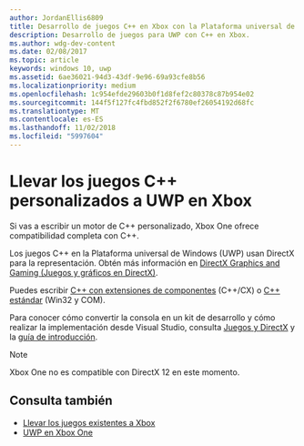 ```yaml
---
author: JordanEllis6809
title: Desarrollo de juegos C++ en Xbox con la Plataforma universal de Windows (UWP)
description: Desarrollo de juegos para UWP con C++ en Xbox.
ms.author: wdg-dev-content
ms.date: 02/08/2017
ms.topic: article
keywords: windows 10, uwp
ms.assetid: 6ae36021-94d3-43df-9e96-69a93cfe8b56
ms.localizationpriority: medium
ms.openlocfilehash: 1c954efde29603b0f1d8fef2c80378c87b954e02
ms.sourcegitcommit: 144f5f127fc4fbd852f2f6780ef26054192d68fc
ms.translationtype: MT
ms.contentlocale: es-ES
ms.lasthandoff: 11/02/2018
ms.locfileid: "5997604"
---
```

# <a name="bring-custom-c-games-to-uwp-on-xbox"></a>Llevar los juegos C++ personalizados a UWP en Xbox

Si vas a escribir un motor de C++ personalizado, Xbox One ofrece compatibilidad completa con C++. 

Los juegos C++ en la Plataforma universal de Windows (UWP) usan DirectX para la representación. Obtén más información en [DirectX Graphics and Gaming (Juegos y gráficos en DirectX)](https://msdn.microsoft.com/library/windows/desktop/ee663274(v=vs.85).aspx).

Puedes escribir [C++ con extensiones de componentes](https://msdn.microsoft.com/library/windows/apps/hh699871.aspx) (C++/CX) o [C++ estándar](https://msdn.microsoft.com/library/windows/apps/mt592904.aspx) (Win32 y COM).

Para conocer cómo convertir la consola en un kit de desarrollo y cómo realizar la implementación desde Visual Studio, consulta [Juegos y DirectX](../gaming/index.md) y la [guía de introducción](getting-started.md).

> [!NOTE]
> Xbox One no es compatible con DirectX 12 en este momento.


## <a name="see-also"></a>Consulta también
- [Llevar los juegos existentes a Xbox](development-lanes-landing.md)
- [UWP en Xbox One](index.md)

